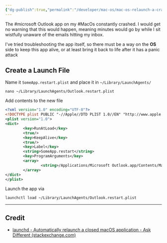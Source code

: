 ```yaml
---
{"dg-publish":true,"permalink":"/developer/mac-os/mac-os-relaunch-a-crashing-app/","dgPassFrontmatter":true}
---
```


The #microsoft Outlook app on my #MacOs constantly crashed. I would get no warning that this would happen, meaning minutes would go by while I sit wistfully unaware of the emails hitting my inbox.

I've tried troubleshooting the app itself, so there must be a way on the **OS** side to keep this app alive, or at least bring it back to life after it has a panic attack

## Create a Launch File

Name it `SomeApp.restart.plist` and place it in `~/Library/LaunchAgents/`

```shell
nano ~/Library/LaunchAgents/Outlook.restart.plist
```

Add contents to the new file
```xml
<?xml version="1.0" encoding="UTF-8"?>
<!DOCTYPE plist PUBLIC "-//Apple//DTD PLIST 1.0//EN" "http://www.apple.com/DTDs/PropertyList-1.0.dtd">
<plist version="1.0">
<dict>
        <key>RunAtLoad</key>  
        <true/>  
        <key>KeepAlive</key>
        <true/>
        <key>Label</key>
        <string>SomeApp.restart</string>
        <key>ProgramArguments</key>
        <array>
                <string>/Applications/Microsoft Outlook.app/Contents/MacOS/Microsoft Outlook</string>
        </array>
</dict>
</plist>
```

Launch the app via

```shell
launchctl load ~/Library/LaunchAgents/Outlook.restart.plist
```

---
## Credit
- [launchd - Automatically relaunch a closed macOS application - Ask Different (stackexchange.com)](https://apple.stackexchange.com/questions/837/automatically-relaunch-a-closed-macos-application)